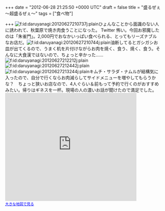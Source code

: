 
+++
date = "2012-06-28 21:25:50 +0000 UTC"
draft = false
title = "盛るぜぇ～超盛るぜぇ～"
tags = ["食べ物"]

+++
<img src="http://cdn-ak.f.st-hatena.com/images/fotolife/d/daruyanagi/20120627/20120627210737.jpg" alt="f:id:daruyanagi:20120627210737j:plain" title="f:id:daruyanagi:20120627210737j:plain" class="hatena-fotolife"/>ひょんなことから面識のない人に誘われて、秋葉原で焼き肉食うことになった。 Twitter 怖い。今回お邪魔したのは「朱雀門」。2,000円でおなかいっぱい食べられる、とってもリーズナブルなお店だ。<img src="http://cdn-ak.f.st-hatena.com/images/fotolife/d/daruyanagi/20120627/20120627210744.jpg" alt="f:id:daruyanagi:20120627210744j:plain" title="f:id:daruyanagi:20120627210744j:plain" class="hatena-fotolife"/>油断してるとガシガシお皿が出てくるので、うまく机を片付けながらお肉を焼く、食う、焼く、食う。そんなに大食漢ではないので、ちょっと辛かった……<img src="http://cdn-ak.f.st-hatena.com/images/fotolife/d/daruyanagi/20120627/20120627212212.jpg" alt="f:id:daruyanagi:20120627212212j:plain" title="f:id:daruyanagi:20120627212212j:plain" class="hatena-fotolife"/><img src="http://cdn-ak.f.st-hatena.com/images/fotolife/d/daruyanagi/20120627/20120627212442.jpg" alt="f:id:daruyanagi:20120627212442j:plain" title="f:id:daruyanagi:20120627212442j:plain" class="hatena-fotolife"/><img src="http://cdn-ak.f.st-hatena.com/images/fotolife/d/daruyanagi/20120627/20120627213244.jpg" alt="f:id:daruyanagi:20120627213244j:plain" title="f:id:daruyanagi:20120627213244j:plain" class="hatena-fotolife"/>キムチ・サラダ・ナムルが結構気に入ったので、自分で行くならお肉減らしてサイドメニューを増やしてもらうかな？　ちょっと狭いお店なので、4人ぐらい＆前もって予約で行くのがおすすめみたい。帰りはギネスを一杯。現場の人の濃いお話が聞けたので満足でした。<iframe width="425" height="350" frameborder="0" scrolling="no" marginheight="0" marginwidth="0" src="https://maps.google.co.jp/maps?ie=UTF8&amp;q=%E6%9C%B1%E9%9B%80%E9%96%80&amp;fb=1&amp;gl=jp&amp;hq=%E6%9C%B1%E9%9B%80%E9%96%80&amp;hnear=0x601886d6050f14c7:0xff20e99af91ac539,%E5%8D%83%E8%91%89%E7%9C%8C%E5%B8%82%E5%B7%9D%E5%B8%82&amp;cid=0,0,37660669493655247&amp;t=m&amp;brcurrent=3,0x60188ea8ebd970e3:0x96a52e169a774edf,0&amp;ll=35.701237,139.778624&amp;spn=0.006099,0.00912&amp;z=16&amp;iwloc=A&amp;output=embed"></iframe><br/><small><a href="https://maps.google.co.jp/maps?ie=UTF8&amp;q=%E6%9C%B1%E9%9B%80%E9%96%80&amp;fb=1&amp;gl=jp&amp;hq=%E6%9C%B1%E9%9B%80%E9%96%80&amp;hnear=0x601886d6050f14c7:0xff20e99af91ac539,%E5%8D%83%E8%91%89%E7%9C%8C%E5%B8%82%E5%B7%9D%E5%B8%82&amp;cid=0,0,37660669493655247&amp;t=m&amp;brcurrent=3,0x60188ea8ebd970e3:0x96a52e169a774edf,0&amp;ll=35.701237,139.778624&amp;spn=0.006099,0.00912&amp;z=16&amp;iwloc=A&amp;source=embed" style="color:#0000FF;text-align:left">大きな地図で見る</a></small>


